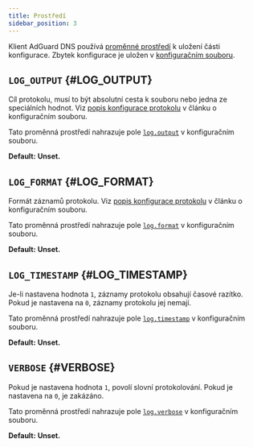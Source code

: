 ```yaml
---
title: Prostředí
sidebar_position: 3
---
```


<!-- markdownlint-configure-file {"ul-indent":{"indent":4,"start_indent":2,"start_indented":true}} -->

Klient AdGuard DNS používá [proměnné prostředí][wiki-env] k uložení části konfigurace. Zbytek konfigurace je uložen v [konfiguračním souboru][conf].

[conf]: configuration.md
[wiki-env]: https://en.wikipedia.org/wiki/Environment_variable

## `LOG_OUTPUT` {#LOG_OUTPUT}

Cíl protokolu, musí to být absolutní cesta k souboru nebo jedna ze speciálních hodnot. Viz [popis konfigurace protokolu][conf-log] v článku o konfiguračním souboru.

Tato proměnná prostředí nahrazuje pole [`log.output`][conf-log] v konfiguračním souboru.

**Default:** **Unset.**

[conf-log]: configuration.md#log

## `LOG_FORMAT` {#LOG_FORMAT}

Formát záznamů protokolu. Viz [popis konfigurace protokolu][conf-log] v článku o konfiguračním souboru.

Tato proměnná prostředí nahrazuje pole [`log.format`][conf-log] v konfiguračním souboru.

**Default:** **Unset.**

## `LOG_TIMESTAMP` {#LOG_TIMESTAMP}

Je-li nastavena hodnota `1`, záznamy protokolu obsahují časové razítko. Pokud je nastavena na `0`, záznamy protokolu jej nemají.

Tato proměnná prostředí nahrazuje pole [`log.timestamp`][conf-log] v konfiguračním souboru.

**Default:** **Unset.**

## `VERBOSE` {#VERBOSE}

Pokud je nastavena hodnota `1`, povolí slovní protokolování. Pokud je nastavena na `0`, je zakázáno.

Tato proměnná prostředí nahrazuje pole [`log.verbose`][conf-log] v konfiguračním souboru.

**Default:** **Unset.**
